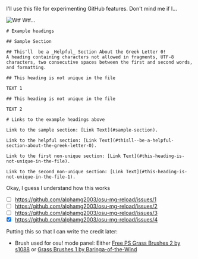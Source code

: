 I'll use this file for experimenting GitHub features. Don't mind me if I...

![Wtf](https://github.com/user-attachments/assets/5b81439c-e736-4d96-b5e5-0a38d3bb6495)
Wtf...
```
# Example headings

## Sample Section

## This'll  be a _Helpful_ Section About the Greek Letter Θ!
A heading containing characters not allowed in fragments, UTF-8 characters, two consecutive spaces between the first and second words, and formatting.

## This heading is not unique in the file

TEXT 1

## This heading is not unique in the file

TEXT 2

# Links to the example headings above

Link to the sample section: [Link Text](#sample-section).

Link to the helpful section: [Link Text](#thisll--be-a-helpful-section-about-the-greek-letter-Θ).

Link to the first non-unique section: [Link Text](#this-heading-is-not-unique-in-the-file).

Link to the second non-unique section: [Link Text](#this-heading-is-not-unique-in-the-file-1).
```
Okay, I guess I understand how this works


- [ ] https://github.com/alphamg2003/osu-mg-reload/issues/1
- [ ] https://github.com/alphamg2003/osu-mg-reload/issues/2
- [ ] https://github.com/alphamg2003/osu-mg-reload/issues/3
- [x] https://github.com/alphamg2003/osu-mg-reload/issues/4

Putting this so that I can write the credit later:

- Brush used for osu! mode panel: Either [Free PS Grass Brushes 2 by s1088](https://www.deviantart.com/s1088/art/Free-PS-Grass-Brushes-2-334156509) or [Grass Brushes 1 by Baringa-of-the-Wind](https://www.deviantart.com/baringa-of-the-wind/art/Grass-Brushes-1-54180033)

